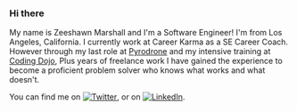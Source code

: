 ### Hi there 
My name is Zeeshawn Marshall and I'm a Software Engineer! I'm from Los Angeles, California.
I currently work at Career Karma as a SE Career Coach. However through my last role at 
<a href="http://pyrodrone.com" target="_blank">Pyrodrone</a> and my intensive training at <a href="https://www.codingdojo.com/los-angeles/coding-bootcamp/qa/l?utm_source=adwords&utm_campaign=la_branding_softdev&utm_term=cd_ex&utm_content=603744898025&gclid=Cj0KCQjwn4qWBhCvARIsAFNAMih4SGu8ueiWn3gISwC1Mew_QQZtBIO6Gsw2zr2SLKzv7U_vO9I_XCIaAo83EALw_wcB" target="_blank">Coding Dojo</a>, Plus years of freelance work
I have gained the experience to become a proficient problem solver who knows what works
and what doesn't. 

You can find me on [![Twitter][1.2]][1], or on [![LinkedIn][2.2]][2].

<!-- Icons -->

[1.2]: http://i.imgur.com/wWzX9uB.png (twitter icon without padding)
[2.2]: https://raw.githubusercontent.com/Lckythr33/Lckythr33/master/61109.png|width=100px

<!-- Links to your social media accounts -->

[1]: https://twitter.com/zemgineer
[2]: https://www.linkedin.com/in/zmarshall333




















<!-- **Lckythr33/Lckythr33** is a ✨ _special_ ✨ repository because its `README.md` (this file) appears on your GitHub profile-->
